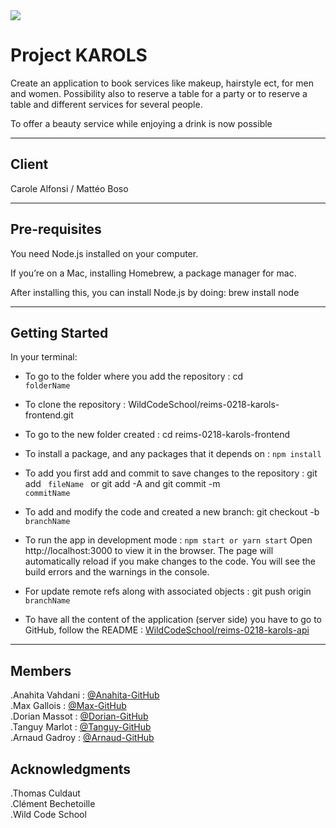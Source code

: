 <img src= "https://image.noelshack.com/fichiers/2018/27/3/1530690032-logo-noirt.png">
<h1> Project KAROLS </h1>

Create an application to book services like makeup, hairstyle ect, for men and women.
Possibility also to reserve a table for a party or to reserve a table and different services for several people.

To offer a beauty service while enjoying a drink is now possible

<hr>

## <h2> Client </h2>

Carole Alfonsi / Mattéo Boso

<hr>

## <h2> Pre-requisites </h2>

You need Node.js installed on your computer.

If you’re on a Mac, installing Homebrew, a package manager for mac.

After installing this, you can install Node.js by doing: brew install node

<hr>

<h2> Getting Started </h2>

In your terminal:

- To go to the folder where you add the repository : cd <code> folderName</code>

- To clone the repository : WildCodeSchool/reims-0218-karols-frontend.git

- To go to the new folder created : cd reims-0218-karols-frontend

- To install a package, and any packages that it depends on : `npm install`

- To add you first add and commit to save changes to the repository : git add <code> fileName </code> or git add -A and git commit -m <code> commitName</code>

- To add and modify the code and created a new branch: git checkout -b <code>branchName</code>

- To run the app in development mode : `npm start or yarn start` Open http://localhost:3000 to view it in the browser. The page will automatically reload if you make changes to the code. You will see the build errors and the warnings in the console.

- For update remote refs along with associated objects : git push origin <code>branchName</code>

- To have all the content of the application (server side) you have to go to GitHub, follow the README : <a href="https://github.com/WildCodeSchool/reims-0218-karols-api">WildCodeSchool/reims-0218-karols-api</a>

<hr>

<h2> Members </h2>

.Anahita Vahdani : <a href="https://github.com/Erenude">@Anahita-GitHub</a> <br>
.Max Gallois : <a href="https://github.com/GalloisMax">@Max-GitHub</a> <br>
.Dorian Massot : <a href="https://github.com/Cynnah">@Dorian-GitHub</a> <br>
.Tanguy Marlot : <a href="https://github.com/artshow">@Tanguy-GitHub</a> <br>
.Arnaud Gadroy : <a href="https://github.com/raspnotification">@Arnaud-GitHub</a> <br>

<h2> Acknowledgments </h2>

.Thomas Culdaut<br>
.Clément Bechetoille<br>
.Wild Code School
